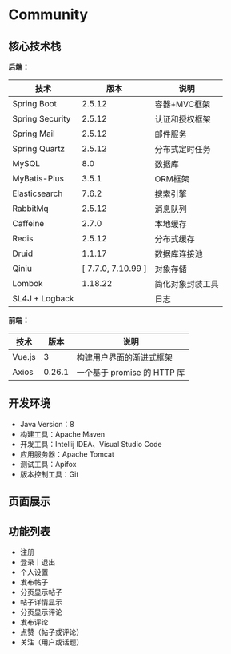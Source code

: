 # Community

## 核心技术栈

**后端：**

| 技术            | 版本   | 说明             |
| --------------- | ------ | ---------------- |
| Spring Boot     | 2.5.12  | 容器+MVC框架     |
| Spring Security | 2.5.12 | 认证和授权框架   |
| Spring Mail     | 2.5.12       | 邮件服务         |
| Spring Quartz   | 2.5.12       | 分布式定时任务   |
| MySQL           | 8.0    | 数据库           |
| MyBatis-Plus    | 3.5.1  | ORM框架          |
| Elasticsearch   | 7.6.2  | 搜索引擎         |
| RabbitMq        | 2.5.12 | 消息队列         |
| Caffeine        | 2.7.0       | 本地缓存         |
| Redis           | 2.5.12    | 分布式缓存       |
| Druid           | 1.1.17 | 数据库连接池     |
| Qiniu             | [ 7.7.0, 7.10.99 ]  | 对象存储         |
| Lombok          | 1.18.22 | 简化对象封装工具 |
| SL4J + Logback  |        | 日志             |



**前端：**

| 技术   | 版本   | 说明                        |
| ------ | ------ | --------------------------- |
| Vue.js | 3      | 构建用户界面的渐进式框架    |
| Axios  | 0.26.1 | 一个基于 promise 的 HTTP 库 |



## 开发环境

- Java Version：8
- 构建工具：Apache Maven
- 开发工具：Intellij IDEA、Visual Studio Code
- 应用服务器：Apache Tomcat
- 测试工具：Apifox
- 版本控制工具：Git



## 页面展示





## 功能列表

- 注册
- 登录｜退出
- 个人设置
- 发布帖子
- 分页显示帖子
- 帖子详情显示
- 分页显示评论
- 发布评论
- 点赞（帖子或评论）
- 关注（用户或话题）




